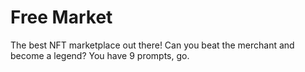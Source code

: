 # Free Market

The best NFT marketplace out there!
Can you beat the merchant and become a legend? 
You have 9 prompts, go.


